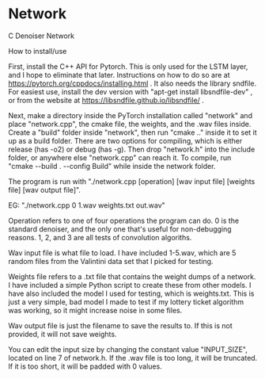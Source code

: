 # Network
C Denoiser Network

How to install/use

First, install the C++ API for Pytorch. This is only used for the LSTM layer, and I hope to eliminate that later. Instructions on how to do so are at https://pytorch.org/cppdocs/installing.html . 
It also needs the library sndfile. For easiest use, install the dev version with "apt-get install libsndfile-dev" , or from the website at https://libsndfile.github.io/libsndfile/ .

Next, make a directory inside the PyTorch installation called "network" and place "network.cpp", the cmake file, the weights, and the .wav files inside.
Create a "build" folder inside "network", then run "cmake .." inside it to set it up as a build folder. There are two options for compiling, which is either release (has -o2) or debug (has -g).
Then drop "network.h" into the include folder, or anywhere else "network.cpp" can reach it. To compile, run "cmake --build . --config Build" while inside the network folder.

The program is run with "./network.cpp [operation] [wav input file] [weights file] [wav output file]".

EG: "./network.cpp 0 1.wav weights.txt out.wav"

Operation refers to one of four operations the program can do. 0 is the standard denoiser, and the only one that's useful for non-debugging reasons. 1, 2, and 3 are all tests of convolution algoriths.

Wav input file is what file to load. I have included 1-5.wav, which are 5 random files from the Valintini data set that I picked for testing.

Weights file refers to a .txt file that contains the weight dumps of a network. I have included a simple Python script to create these from other models. I have also included the model I used for testing, which is weights.txt. This is just a very simple, bad model I made to test if my lottery ticket algorithm was working, so it might increase noise in some files.

Wav output file is just the filename to save the results to. If this is not provided, it will not save weights.

You can edit the input size by changing the constant value "INPUT_SIZE", located on line 7 of network.h. If the .wav file is too long, it will be truncated. If it is too short, it will be padded with 0 values.
